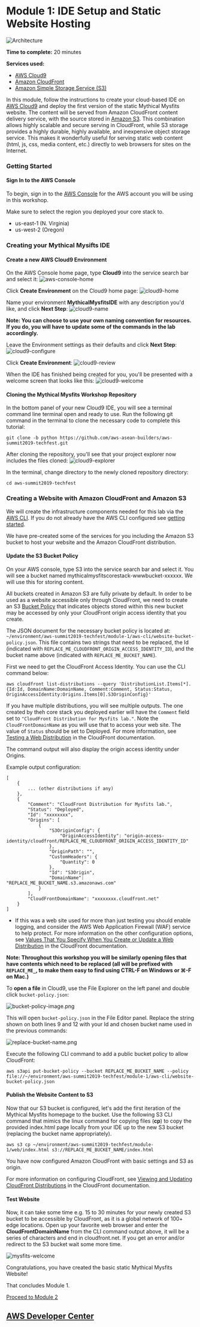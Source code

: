 # Module 1: IDE Setup and Static Website Hosting

![Architecture](/images/module-1/architecture-module-1.png)

**Time to complete:** 20 minutes

**Services used:**
* [AWS Cloud9](https://aws.amazon.com/cloud9/)
* [Amazon CloudFront](https://aws.amazon.com/cloudfront/)
* [Amazon Simple Storage Service (S3)](https://aws.amazon.com/s3/)

In this module, follow the instructions to create your cloud-based IDE on [AWS Cloud9](https://aws.amazon.com/cloud9/) and deploy the first version of the static Mythical Mysfits website. The content will be served from Amazon CloudFront content delivery service, with the source stored in [Amazon S3](https://aws.amazon.com/s3/). This combination allows highly scalable and secure serving in CloudFront, while S3 storage provides a highly durable, highly available, and inexpensive object storage service. This makes it wonderfully useful for serving static web content (html, js, css, media content, etc.) directly to web browsers for sites on the Internet.

### Getting Started

#### Sign In to the AWS Console
To begin, sign in to the [AWS Console](https://console.aws.amazon.com) for the AWS account you will be using in this workshop.

Make sure to select the region you deployed your core stack to.

* us-east-1 (N. Virginia)
* us-west-2 (Oregon)


### Creating your Mythical Mysifts IDE

#### Create a new AWS Cloud9 Environment

 On the AWS Console home page, type **Cloud9** into the service search bar and select it:
 ![aws-console-home](/images/module-1/cloud9-service.png)


Click **Create Environment** on the Cloud9 home page:
![cloud9-home](/images/module-1/cloud9-home.png)


Name your environment **MythicalMysfitsIDE** with any description you'd like, and click **Next Step**:
![cloud9-name](/images/module-1/cloud9-name-ide.png)

**Note: You can choose to use your own naming convention for resources. If you do, you will have to update some of the commands in the lab accordingly.**

Leave the Environment settings as their defaults and click **Next Step**:
![cloud9-configure](/images/module-1/cloud9-configure-env.png)


Click **Create Environment**:
![cloud9-review](/images/module-1/cloud9-review.png)


When the IDE has finished being created for you, you'll be presented with a welcome screen that looks like this:
![cloud9-welcome](/images/module-1/cloud9-welcome.png)

#### Cloning the Mythical Mysfits Workshop Repository

In the bottom panel of your new Cloud9 IDE, you will see a terminal command line terminal open and ready to use.  Run the following git command in the terminal to clone the necessary code to complete this tutorial:

```
git clone -b python https://github.com/aws-asean-builders/aws-summit2019-techfest.git
```

After cloning the repository, you'll see that your project explorer now includes the files cloned:
![cloud9-explorer](/images/module-1/cloud9-explorer.png)


In the terminal, change directory to the newly cloned repository directory:

```
cd aws-summit2019-techfest
```

### Creating a Website with Amazon CloudFront and Amazon S3
We will create the infrastructure components needed for this lab via the [AWS CLI](https://aws.amazon.com/cli/). If you do not already have the AWS CLI configured see [getting started](http://docs.aws.amazon.com/cli/latest/userguide/).

We have pre-created some of the services for you including the Amazon S3 bucket to host your website and the Amazon CloudFront distribution.

#### Update the S3 Bucket Policy

On your AWS console, type S3 into the service search bar and select it. You will see a bucket named mythicalmysfitscorestack-wwwbucket-xxxxxx. We will use this for storing content.

All buckets created in Amazon S3 are fully private by default. In order to be used as a website accessible only through CloudFront, we need to create an S3 [Bucket Policy](https://docs.aws.amazon.com/AmazonS3/latest/dev/example-bucket-policies.html) that indicates objects stored within this new bucket may be accessed by only your CloudFront origin access identity that you create. 

The JSON document for the necessary bucket policy is located at: `~/environment/aws-summit2019-techfest/module-1/aws-cli/website-bucket-policy.json`.  This file contains two strings that need to be replaced, the Id (indicated with `REPLACE_ME_CLOUDFRONT_ORIGIN_ACCESS_IDENTITY_ID`), and the bucket name above (indicated with `REPLACE_ME_BUCKET_NAME`). 

First we need to get the CloudFront Access Identity. You can use the CLI command below:

```
aws cloudfront list-distributions --query 'DistributionList.Items[*].{Id:Id, DomainName:DomainName, Comment:Comment, Status:Status, OriginAccessIdentity:Origins.Items[0].S3OriginConfig}'
```

If you have multiple distributions, you will see multiple outputs. The one created by theh core stack you deployed earlier will have the `Comment` field set to `"CloudFront Distribution for Mysfits lab."`. Note the `CloudFrontDomainName` as you will use that to access your web site. The value of `Status` should be set to Deployed.
For more information, see [Testing a Web Distribution](https://docs.aws.amazon.com/AmazonCloudFront/latest/DeveloperGuide/distribution-web-testing.html) in the CloudFront documentation.

The command output will also display the origin access identity under Origins.

Example output configuration:
```
[
    {
        ... (other distributions if any)
    }, 
    {
        "Comment": "CloudFront Distribution for Mysfits lab.", 
        "Status": "Deployed", 
        "Id": "xxxxxxxx", 
        "Origins": [
            {
                "S3OriginConfig": {
                    "OriginAccessIdentity": "origin-access-identity/cloudfront/REPLACE_ME_CLOUDFRONT_ORIGIN_ACCESS_IDENTITY_ID"
                }, 
                "OriginPath": "", 
                "CustomHeaders": {
                    "Quantity": 0
                }, 
                "Id": "S3Origin", 
                "DomainName": "REPLACE_ME_BUCKET_NAME.s3.amazonaws.com"
            }
        ], 
        "CloudFrontDomainName": "xxxxxxxx.cloudfront.net"
    }
]
```

  * If this was a web site used for more than just testing you should enable logging, and consider the AWS Web Application Firewall (WAF) service to help protect. For more information on the other configuration options, see [Values That You Specify When You Create or Update a Web Distribution](https://docs.aws.amazon.com/AmazonCloudFront/latest/DeveloperGuide/distribution-web-values-specify.html) in the CloudFront documentation.

**Note: Throughout this workshop you will be similarly opening files that have contents which need to be replaced (all will be prefixed with `REPLACE_ME_`, to make them easy to find using CTRL-F on Windows or ⌘-F on Mac.)**

To **open a file** in Cloud9, use the File Explorer on the left panel and double click `bucket-policy.json`:

![bucket-policy-image.png](/images/module-1/bucket-policy.png)

This will open `bucket-policy.json` in the File Editor panel.  Replace the string shown on both lines 9 and 12 with your Id and chosen bucket name used in the previous commands:

![replace-bucket-name.png](/images/module-1/replace-bucket-name.png)

Execute the following CLI command to add a public bucket policy to allow CloudFront:

```
aws s3api put-bucket-policy --bucket REPLACE_ME_BUCKET_NAME --policy file://~/environment/aws-summit2019-techfest/module-1/aws-cli/website-bucket-policy.json
```

#### Publish the Website Content to S3

Now that our S3 bucket is configured, let's add the first iteration of the Mythical Mysfits homepage to the bucket.  Use the following S3 CLI command that mimics the linux command for copying files (**cp**) to copy the provided index.html page locally from your IDE up to the new S3 bucket (replacing the bucket name appropriately).

```
aws s3 cp ~/environment/aws-summit2019-techfest/module-1/web/index.html s3://REPLACE_ME_BUCKET_NAME/index.html
```

You have now configured Amazon CloudFront with basic settings and S3 as origin.

For more information on configuring CloudFront, see [Viewing and Updating CloudFront Distributions](https://docs.aws.amazon.com/AmazonCloudFront/latest/DeveloperGuide/HowToUpdateDistribution.html) in the CloudFront documentation.

#### Test Website

Now, it can take some time e.g. 15 to 30 minutes for your newly created S3 bucket to be accessible by CloudFront, as it is a global network of 100+ edge locations. Open up your favorite web browser and enter the **CloudFrontDomainName** from the CLI command output above, it will be a series of characters and end in cloudfront.net. If you get an error and/or redirect to the S3 bucket wait some more time.

![mysfits-welcome](/images/module-1/mysfits-welcome.png)

Congratulations, you have created the basic static Mythical Mysfits Website!

That concludes Module 1.

[Proceed to Module 2](/module-2)


## [AWS Developer Center](https://developer.aws)
